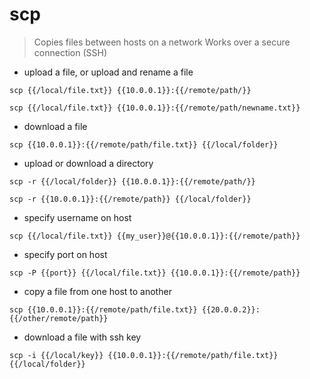 # scp

> Copies files between hosts on a network
> Works over a secure connection (SSH)

- upload a file, or upload and rename a file

`scp {{/local/file.txt}} {{10.0.0.1}}:{{/remote/path/}}`

`scp {{/local/file.txt}} {{10.0.0.1}}:{{/remote/path/newname.txt}}`

- download a file

`scp {{10.0.0.1}}:{{/remote/path/file.txt}} {{/local/folder}}`

- upload or download a directory

`scp -r {{/local/folder}} {{10.0.0.1}}:{{/remote/path/}}`

`scp -r {{10.0.0.1}}:{{/remote/path}} {{/local/folder}}`

- specify username on host

`scp {{/local/file.txt}} {{my_user}}@{{10.0.0.1}}:{{/remote/path}}`

- specify port on host

`scp -P {{port}} {{/local/file.txt}} {{10.0.0.1}}:{{/remote/path}}`

- copy a file from one host to another

`scp {{10.0.0.1}}:{{/remote/path/file.txt}} {{20.0.0.2}}:{{/other/remote/path}}`

- download a file with ssh key

`scp -i {{/local/key}} {{10.0.0.1}}:{{/remote/path/file.txt}} {{/local/folder}}`
